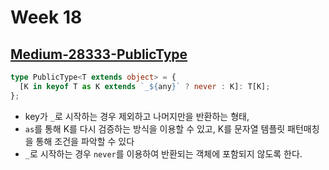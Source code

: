 # Week 18

## [Medium-28333-PublicType](./medium/28333-public-type.ts)

```ts
type PublicType<T extends object> = {
  [K in keyof T as K extends `_${any}` ? never : K]: T[K];
};
```

- key가 `_`로 시작하는 경우 제외하고 나머지만을 반환하는 형태,
- `as`를 통해 K를 다시 검증하는 방식을 이용할 수 있고, K를 문자열 템플릿 패턴매칭을 통해 조건을 파악할 수 있다
- `_`로 시작하는 경우 `never`를 이용하여 반환되는 객체에 포함되지 않도록 한다.
